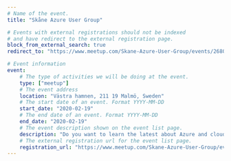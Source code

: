 ```yaml
---
# Name of the event.
title: "Skåne Azure User Group"

# Events with external registrations should not be indexed
# and have redirect to the external registration page.
block_from_external_search: true
redirect_to: "https://www.meetup.com/Skane-Azure-User-Group/events/268057791/"

# Event information
event:
    # The type of activities we will be doing at the event.
    type: ["meetup"]
    # The event address
    location: "Västra hamnen, 211 19 Malmö, Sweden"
    # The start date of an event. Format YYYY-MM-DD
    start_date: "2020-02-19"
    # The end date of an event. Format YYYY-MM-DD
    end_date: "2020-02-19"
    # The event description shown on the event list page.
    description: "Do you want to learn the latest about Azure and cloud technology? Join us to learn about the coolest and most exciting topics, and chat with friends & colleagues."
    # The external registration url for the event list page.
    registration_url: "https://www.meetup.com/Skane-Azure-User-Group/events/268057791/"
---
```

